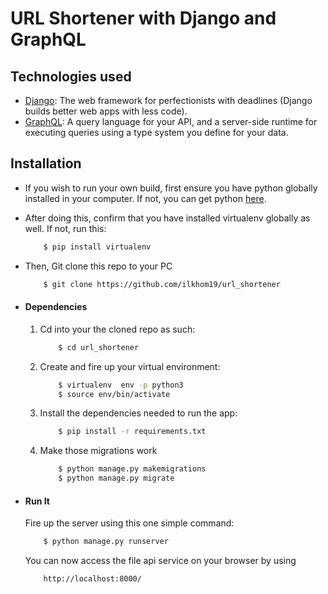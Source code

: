 # URL Shortener with Django and GraphQL


## Technologies used
* [Django](https://www.djangoproject.com/): The web framework for perfectionists with deadlines (Django builds better web apps with less code).
* [GraphQL](https://graphql.org/learn/): A query language for your API, and a server-side runtime for executing queries using a type system you define for your data.


## Installation
* If you wish to run your own build, first ensure you have python globally installed in your computer. If not, you can get python [here](https://www.python.org").
* After doing this, confirm that you have installed virtualenv globally as well. If not, run this:
    ```bash
        $ pip install virtualenv
    ```
* Then, Git clone this repo to your PC
    ```bash
        $ git clone https://github.com/ilkhom19/url_shortener
    ```

* #### Dependencies
    1. Cd into your the cloned repo as such:
        ```bash
            $ cd url_shortener
        ```
    2. Create and fire up your virtual environment:
        ```bash
            $ virtualenv  env -p python3
            $ source env/bin/activate
        ```
    3. Install the dependencies needed to run the app:
        ```bash
            $ pip install -r requirements.txt
        ```
    4. Make those migrations work
        ```bash
            $ python manage.py makemigrations
            $ python manage.py migrate
        ```

* #### Run It
    Fire up the server using this one simple command:
    ```bash
        $ python manage.py runserver
    ```
    You can now access the file api service on your browser by using
    ```
        http://localhost:8000/
    ```